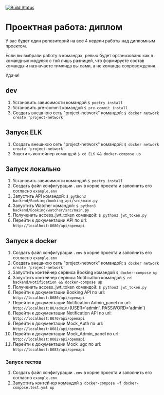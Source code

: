 [![Build Status](https://github.com/GA10v/graduate_work/actions/workflows/checks.yml/badge.svg?branch=main)](https://github.com/GA10v/graduate_work/actions/workflows/checks.yml)

# Проектная работа: диплом

У вас будет один репозиторий на все 4 недели работы над дипломным проектом.

Если вы выбрали работу в командах, ревью будет организовано как в командных модулях с той лишь разницей, что формируете состав команды и назначаете тимлида вы сами, а не команда сопровождения.

Удачи!

## dev

1. Установить зависимости командой
   `$ poetry install`
2. Установить pre-commit командой
   `$ pre-commit install`
3. Создать внешнюю сеть "project-network" командой:
   `$ docker network create 'project-network'`

## Запуск ELK

1. Создать внешнюю сеть "project-network" командой:
   `$ docker network create 'project-network'`
2. Зпустить контейнер командой
   `$ cd ELK && docker-compose up`

## Запуск локально

1. Установить зависимости командой
   `$ poetry install`
2. Создать файл конфигурации `.env` в корне проекта и заполнить его согласно `example.env`
3. Запустить API командой:
   `$ python3 backend/Booking/booking_api/src/main.py`
4. Запустить Watcher командой:
   `$ python3 backend/Booking/watcher/src/main.py`
5. Полученить access_jwt_token командой:
   `$ python3 jwt_token.py`
6. Перейти к документации API по url: `http://localhost:8080/api/openapi`

## Запуск в docker

1. Создать файл конфигурации `.env` в корне проекта и заполнить его согласно `example.env`
2. Создать внешнюю сеть "project-network" командой:
   `$ docker network create 'project-network'`
3. Запустить контейнер сервиса Booking командой
   `$ docker-compose up`
4. Запустить контейнер сервиса Notification командой
   `$ cd backend/Notification && docker-compose up`
5. Полученить access_jwt_token командой:
   `$ python3 jwt_token.py`
6. Перейти к документации Booking API по url: `http://localhost:8080/api/openapi`
7. Перейти к документации Notification Admin_panel по url: `http://localhost:80/admin/`(USER='admin', PASSWORD='admin')
8. Перейти к документации Notification API по url: `http://localhost:8070/api/openapi`
9. Перейти к документации Mock_Auth по url: `http://localhost:8081/api/openapi`
10. Перейти к документации Mock_Admin_panel по url: `http://localhost:8082/api/openapi`
11. Перейти к документации Mock_ugc по url: `http://localhost:8083/api/openapi`

### Запуск тестов

1. Создать файл конфигурации `.env` в корне проекта и заполнить его согласно `example.env`
2. Запустить контейнер командой
   `$ docker-compose -f docker-compose.test.yml up`
